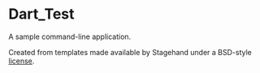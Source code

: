 # Dart_Test

A sample command-line application.

Created from templates made available by Stagehand under a BSD-style
[license](https://github.com/dart-lang/stagehand/blob/master/LICENSE).
